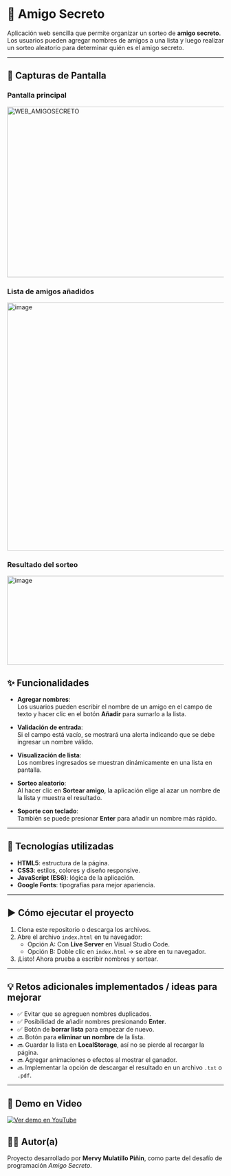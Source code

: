 # 🎁 Amigo Secreto

Aplicación web sencilla que permite organizar un sorteo de **amigo secreto**.  
Los usuarios pueden agregar nombres de amigos a una lista y luego realizar un sorteo aleatorio para determinar quién es el amigo secreto.

---

## 📸 Capturas de Pantalla

### Pantalla principal
<img width="883" height="397" alt="WEB_AMIGOSECRETO" src="https://github.com/user-attachments/assets/22db8351-4af9-4e59-90d5-f3c56700bf8a" />


### Lista de amigos añadidos
<img width="884" height="577" alt="image" src="https://github.com/user-attachments/assets/ccfa7c72-be61-4f01-aea0-1ff1ef8cd3cc" />


### Resultado del sorteo
<img width="854" height="207" alt="image" src="https://github.com/user-attachments/assets/0b69d9be-800a-478d-8178-0dd330526f27" />



## ✨ Funcionalidades

- **Agregar nombres**:  
  Los usuarios pueden escribir el nombre de un amigo en el campo de texto y hacer clic en el botón **Añadir** para sumarlo a la lista.

- **Validación de entrada**:  
  Si el campo está vacío, se mostrará una alerta indicando que se debe ingresar un nombre válido.  

- **Visualización de lista**:  
  Los nombres ingresados se muestran dinámicamente en una lista en pantalla.  

- **Sorteo aleatorio**:  
  Al hacer clic en **Sortear amigo**, la aplicación elige al azar un nombre de la lista y muestra el resultado.  

- **Soporte con teclado**:  
  También se puede presionar **Enter** para añadir un nombre más rápido.

---

## 🚀 Tecnologías utilizadas

- **HTML5**: estructura de la página.  
- **CSS3**: estilos, colores y diseño responsive.  
- **JavaScript (ES6)**: lógica de la aplicación.  
- **Google Fonts**: tipografías para mejor apariencia.  

---

## ▶️ Cómo ejecutar el proyecto

1. Clona este repositorio o descarga los archivos.
2. Abre el archivo `index.html` en tu navegador:
   - Opción A: Con **Live Server** en Visual Studio Code.  
   - Opción B: Doble clic en `index.html` → se abre en tu navegador.
3. ¡Listo! Ahora prueba a escribir nombres y sortear.

---

## 💡 Retos adicionales implementados / ideas para mejorar

- ✅ Evitar que se agreguen nombres duplicados.  
- ✅ Posibilidad de añadir nombres presionando **Enter**.
- ✅ Botón de **borrar lista** para empezar de nuevo.  
- 🔜 Botón para **eliminar un nombre** de la lista.  
- 🔜 Guardar la lista en **LocalStorage**, así no se pierde al recargar la página.  
- 🔜 Agregar animaciones o efectos al mostrar el ganador.  
- 🔜 Implementar la opción de descargar el resultado en un archivo `.txt` o `.pdf`.

---

## 🎥 Demo en Video

[![Ver demo en YouTube](https://img.youtube.com/vi/rTneZuGqrd0/maxresdefault.jpg)](https://youtu.be/rTneZuGqrd0)

## 👩‍💻 Autor(a)

Proyecto desarrollado por **Mervy Mulatillo Piñin**, como parte del desafío de programación *Amigo Secreto*.

